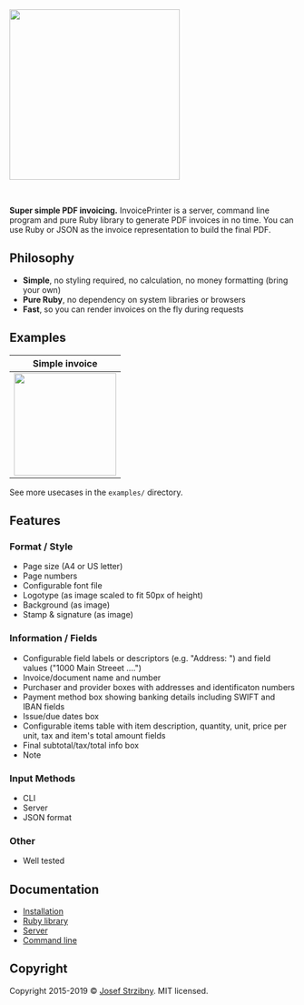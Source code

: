 <img src="./assets/logo.png" width="300" />

&nbsp;

**Super simple PDF invoicing.** InvoicePrinter is a server, command line program and pure Ruby library to generate PDF invoices in no time. You can use Ruby or JSON as the invoice representation to build the final PDF.

## Philosophy

- **Simple**, no styling required, no calculation, no money formatting (bring your own)
- **Pure Ruby**, no dependency on system libraries or browsers
- **Fast**, so you can render invoices on the fly during requests

## Examples

| Simple invoice |
| -------------- |
| <a href="https://github.com/strzibny/invoice_printer/raw/master/examples/promo.pdf"><img src="./examples/picture.jpg" width="180" /></a>|

See more usecases in the `examples/` directory.

## Features

### Format / Style
- Page size (A4 or US letter)
- Page numbers
- Configurable font file
- Logotype (as image scaled to fit 50px of height)
- Background (as image)
- Stamp & signature (as image)

### Information / Fields
- Configurable field labels or descriptors (e.g. "Address: ") and field values ("1000 Main Streeet ....")
- Invoice/document name and number
- Purchaser and provider boxes with addresses and identificaton numbers
- Payment method box showing banking details including SWIFT and IBAN fields
- Issue/due dates box
- Configurable items table with item description, quantity, unit, price per unit, tax and item's total amount fields
- Final subtotal/tax/total info box
- Note

### Input Methods
- CLI
- Server
- JSON format

### Other
- Well tested

## Documentation

- [Installation](./docs/INSTALLATION.md)
- [Ruby library](./docs/LIBRARY.md)
- [Server](./docs/SERVER.md)
- [Command line](./docs/COMMAND_LINE.md)

## Copyright

Copyright 2015-2019 &copy; [Josef Strzibny](http://strzibny.name/). MIT licensed.
